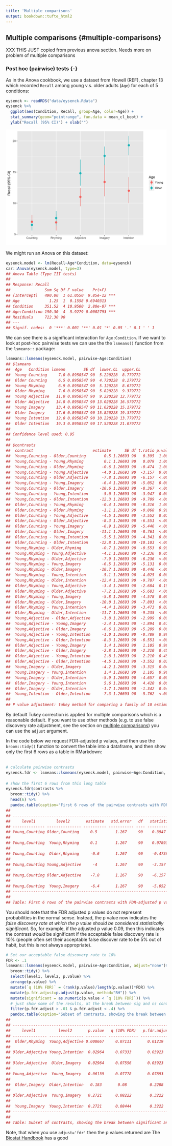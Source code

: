 ```yaml
---
title: 'Multiple comparisons'
output: bookdown::tufte_html2
---
```





## Multiple comparisons {#multiple-comparisons}

XXX THIS JUST copied from previous anova section. Needs more on problem of multiple comparisons


### Post hoc (pairwise) tests {-}

As in the Anova cookbook, we use a dataset from Howell (REF), chapter 13 which recorded `Recall` among young v.s. older adults (`Age`) for each of 5 conditions:


```r
eysenck <- readRDS("data/eysenck.Rdata")
eysenck %>% 
  ggplot(aes(Condition, Recall, group=Age, color=Age)) + 
  stat_summary(geom="pointrange", fun.data = mean_cl_boot) +
  ylab("Recall (95% CI)") + xlab("")
```

<img src="multiple-comparisons_files/figure-html/unnamed-chunk-2-1.png" width="672" />


We might run an Anova on this dataset:


```r
eysenck.model <- lm(Recall~Age*Condition, data=eysenck)
car::Anova(eysenck.model, type=3)
## Anova Table (Type III tests)
## 
## Response: Recall
##               Sum Sq Df F value    Pr(>F)    
## (Intercept)   490.00  1 61.0550  9.85e-12 ***
## Age             1.25  1  0.1558 0.6940313    
## Condition     351.52  4 10.9500  2.80e-07 ***
## Age:Condition 190.30  4  5.9279 0.0002793 ***
## Residuals     722.30 90                      
## ---
## Signif. codes:  0 '***' 0.001 '**' 0.01 '*' 0.05 '.' 0.1 ' ' 1
```


We can see there is a significant interaction for `Age:Condition`.  If we want to look at post-hoc pairwise tests we can use the the `lsmeans()` function from the `lsmeans::` package:


```r
lsmeans::lsmeans(eysenck.model, pairwise~Age:Condition)
## $lsmeans
##  Age   Condition lsmean        SE df  lower.CL  upper.CL
##  Young Counting     7.0 0.8958547 90  5.220228  8.779772
##  Older Counting     6.5 0.8958547 90  4.720228  8.279772
##  Young Rhyming      6.9 0.8958547 90  5.120228  8.679772
##  Older Rhyming      7.6 0.8958547 90  5.820228  9.379772
##  Young Adjective   11.0 0.8958547 90  9.220228 12.779772
##  Older Adjective   14.8 0.8958547 90 13.020228 16.579772
##  Young Imagery     13.4 0.8958547 90 11.620228 15.179772
##  Older Imagery     17.6 0.8958547 90 15.820228 19.379772
##  Young Intention   12.0 0.8958547 90 10.220228 13.779772
##  Older Intention   19.3 0.8958547 90 17.520228 21.079772
## 
## Confidence level used: 0.95 
## 
## $contrasts
##  contrast                          estimate      SE df t.ratio p.value
##  Young,Counting - Older,Counting        0.5 1.26693 90   0.395  1.0000
##  Young,Counting - Young,Rhyming         0.1 1.26693 90   0.079  1.0000
##  Young,Counting - Older,Rhyming        -0.6 1.26693 90  -0.474  1.0000
##  Young,Counting - Young,Adjective      -4.0 1.26693 90  -3.157  0.0633
##  Young,Counting - Older,Adjective      -7.8 1.26693 90  -6.157  <.0001
##  Young,Counting - Young,Imagery        -6.4 1.26693 90  -5.052  0.0001
##  Young,Counting - Older,Imagery       -10.6 1.26693 90  -8.367  <.0001
##  Young,Counting - Young,Intention      -5.0 1.26693 90  -3.947  0.0058
##  Young,Counting - Older,Intention     -12.3 1.26693 90  -9.709  <.0001
##  Older,Counting - Young,Rhyming        -0.4 1.26693 90  -0.316  1.0000
##  Older,Counting - Older,Rhyming        -1.1 1.26693 90  -0.868  0.9970
##  Older,Counting - Young,Adjective      -4.5 1.26693 90  -3.552  0.0205
##  Older,Counting - Older,Adjective      -8.3 1.26693 90  -6.551  <.0001
##  Older,Counting - Young,Imagery        -6.9 1.26693 90  -5.446  <.0001
##  Older,Counting - Older,Imagery       -11.1 1.26693 90  -8.761  <.0001
##  Older,Counting - Young,Intention      -5.5 1.26693 90  -4.341  0.0015
##  Older,Counting - Older,Intention     -12.8 1.26693 90 -10.103  <.0001
##  Young,Rhyming - Older,Rhyming         -0.7 1.26693 90  -0.553  0.9999
##  Young,Rhyming - Young,Adjective       -4.1 1.26693 90  -3.236  0.0511
##  Young,Rhyming - Older,Adjective       -7.9 1.26693 90  -6.236  <.0001
##  Young,Rhyming - Young,Imagery         -6.5 1.26693 90  -5.131  0.0001
##  Young,Rhyming - Older,Imagery        -10.7 1.26693 90  -8.446  <.0001
##  Young,Rhyming - Young,Intention       -5.1 1.26693 90  -4.025  0.0044
##  Young,Rhyming - Older,Intention      -12.4 1.26693 90  -9.787  <.0001
##  Older,Rhyming - Young,Adjective       -3.4 1.26693 90  -2.684  0.1963
##  Older,Rhyming - Older,Adjective       -7.2 1.26693 90  -5.683  <.0001
##  Older,Rhyming - Young,Imagery         -5.8 1.26693 90  -4.578  0.0006
##  Older,Rhyming - Older,Imagery        -10.0 1.26693 90  -7.893  <.0001
##  Older,Rhyming - Young,Intention       -4.4 1.26693 90  -3.473  0.0260
##  Older,Rhyming - Older,Intention      -11.7 1.26693 90  -9.235  <.0001
##  Young,Adjective - Older,Adjective     -3.8 1.26693 90  -2.999  0.0950
##  Young,Adjective - Young,Imagery       -2.4 1.26693 90  -1.894  0.6728
##  Young,Adjective - Older,Imagery       -6.6 1.26693 90  -5.209  0.0001
##  Young,Adjective - Young,Intention     -1.0 1.26693 90  -0.789  0.9986
##  Young,Adjective - Older,Intention     -8.3 1.26693 90  -6.551  <.0001
##  Older,Adjective - Young,Imagery        1.4 1.26693 90   1.105  0.9830
##  Older,Adjective - Older,Imagery       -2.8 1.26693 90  -2.210  0.4578
##  Older,Adjective - Young,Intention      2.8 1.26693 90   2.210  0.4578
##  Older,Adjective - Older,Intention     -4.5 1.26693 90  -3.552  0.0205
##  Young,Imagery - Older,Imagery         -4.2 1.26693 90  -3.315  0.0411
##  Young,Imagery - Young,Intention        1.4 1.26693 90   1.105  0.9830
##  Young,Imagery - Older,Intention       -5.9 1.26693 90  -4.657  0.0005
##  Older,Imagery - Young,Intention        5.6 1.26693 90   4.420  0.0011
##  Older,Imagery - Older,Intention       -1.7 1.26693 90  -1.342  0.9409
##  Young,Intention - Older,Intention     -7.3 1.26693 90  -5.762  <.0001
## 
## P value adjustment: tukey method for comparing a family of 10 estimates
```

By default Tukey correction is applied for multiple comparisons which is a reasonable default. If you want to use other methods (e.g. to use false discovery rate adjustment, see the section on [multiple comparisons](multiple-comparisons.html)) you can use the `adjust` argument. 

In the code below we request FDR-adjusted p values, and then use the `broom::tidy()` function to convert the table into a dataframe, and then show only the first 6 rows as a table in RMarkdown: 


```r

# calculate pairwise contrasts
eysenck.fdr <- lsmeans::lsmeans(eysenck.model, pairwise~Age:Condition, adjust="fdr")

# show the first 6 rows from this long table
eysenck.fdr$contrasts %>% 
  broom::tidy() %>% 
  head(6) %>% 
  pandoc.table(caption="First 6 rows of the pairwise contrasts with FDR-adjusted p values")
## 
## --------------------------------------------------------------------------------
##     level1         level2       estimate   std.error   df   statistic   p.value 
## -------------- --------------- ---------- ----------- ---- ----------- ---------
## Young,Counting Older,Counting     0.5        1.267     90    0.3947     0.7263  
## 
## Young,Counting  Young,Rhyming     0.1        1.267     90    0.07893    0.9373  
## 
## Young,Counting  Older,Rhyming     -0.6       1.267     90    -0.4736    0.6824  
## 
## Young,Counting Young,Adjective     -4        1.267     90    -3.157    0.003251 
## 
## Young,Counting Older,Adjective    -7.8       1.267     90    -6.157    7.626e-08
## 
## Young,Counting  Young,Imagery     -6.4       1.267     90    -5.052    5.698e-06
## --------------------------------------------------------------------------------
## 
## Table: First 6 rows of the pairwise contrasts with FDR-adjusted p values
```


You should note that the FDR adjusted p values do not represent probabilities in the normal sense. Instead, the p value now indicates the *false discovery rate at which the p value should be considered statistically significant*. So, for example, if the adjusted p value  0.09, then this indicates the contrast *would* be significant if the acceptable false discovery rate is 10% (people often set their acceptable false discover rate to be 5% out of habit, but this is not always appropriate).


```r
# Set our acceptable false discovery rate to 10%
FDR <- .1
lsmeans::lsmeans(eysenck.model, pairwise~Age:Condition, adjust="none")$contrast %>%
  broom::tidy() %>%
  select(level1, level2, p.value) %>%
  arrange(p.value) %>%
  mutate(`q (10% FDR)` = (rank(p.value)/length(p.value))*FDR) %>%
  mutate(p.fdr.adjust=p.adjust(p.value, method="BH")) %>%
  mutate(significant = as.numeric(p.value < `q (10% FDR)`)) %>%
  # just show some of the results, at the break between sig and ns contrast
  filter(p.fdr.adjust > .01 & p.fdr.adjust < .4) %>%
  pandoc.table(caption="Subset of contrasts, showing the break between significant and ns results, as determined by an FDR of 10%.", split.tables=Inf)
## 
## ------------------------------------------------------------------------------------
##     level1          level2       p.value   q (10% FDR)   p.fdr.adjust   significant 
## --------------- --------------- --------- ------------- -------------- -------------
##  Older,Rhyming  Young,Adjective 0.008667     0.07111       0.01219           1      
## 
## Older,Adjective Young,Intention  0.02964     0.07333       0.03923           1      
## 
## Older,Adjective  Older,Imagery   0.02964     0.07556       0.03923           1      
## 
## Young,Adjective  Young,Imagery   0.06139     0.07778       0.07893           1      
## 
##  Older,Imagery  Older,Intention   0.183       0.08          0.2288           0      
## 
## Older,Adjective  Young,Imagery   0.2721      0.08222        0.3222           0      
## 
##  Young,Imagery  Young,Intention  0.2721      0.08444        0.3222           0      
## ------------------------------------------------------------------------------------
## 
## Table: Subset of contrasts, showing the break between significant and ns results, as determined by an FDR of 10%.
```

Note, that when you use `adjust='fdr'` then the p values returned are
The [Biostat Handbook](http://www.biostathandbook.com/multiplecomparisons.html) has a good




<!---TO ADD? https://rawgit.com/geneticsMiNIng/FactorMerger/master/materials/vignette.html--->
